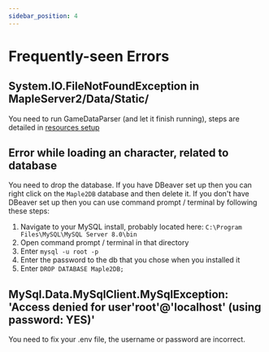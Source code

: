 ```yaml
---
sidebar_position: 4
---
```


# Frequently-seen Errors

## System.IO.FileNotFoundException in MapleServer2/Data/Static/

You need to run GameDataParser (and let it finish running), steps are detailed in [resources setup](/docs/setup/resources-setup)

## Error while loading an character, related to database

You need to drop the database. If you have DBeaver set up then you can right click on the `Maple2DB` database and then delete it. If you don't have DBeaver set up then you can use command prompt / terminal by following these steps:

1. Navigate to your MySQL install, probably located here: `C:\Program Files\MySQL\MySQL Server 8.0\bin`
2. Open command prompt / terminal in that directory
3. Enter `mysql -u root -p`
4. Enter the password to the db that you chose when you installed it
5. Enter `DROP DATABASE Maple2DB;`

## MySql.Data.MySqlClient.MySqlException: 'Access denied for user'root'@'localhost' (using password: YES)'

You need to fix your .env file, the username or password are incorrect.
